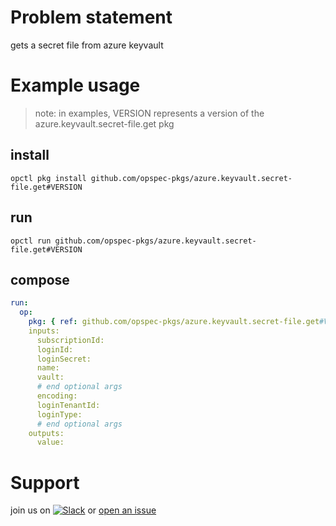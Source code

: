 # Problem statement
gets a secret file from azure keyvault

# Example usage

> note: in examples, VERSION represents a version of the azure.keyvault.secret-file.get pkg

## install

```shell
opctl pkg install github.com/opspec-pkgs/azure.keyvault.secret-file.get#VERSION
```

## run

```
opctl run github.com/opspec-pkgs/azure.keyvault.secret-file.get#VERSION
```

## compose

```yaml
run:
  op:
    pkg: { ref: github.com/opspec-pkgs/azure.keyvault.secret-file.get#VERSION }
    inputs:
      subscriptionId:
      loginId:
      loginSecret:
      name:
      vault:
      # end optional args
      encoding:
      loginTenantId:
      loginType:
      # end optional args
    outputs:
      value:
```

# Support

join us on [![Slack](https://opspec-slackin.herokuapp.com/badge.svg)](https://opspec-slackin.herokuapp.com/)
or [open an issue](https://github.com/opspec-pkgs/azure.keyvault.secret-file.get/issues)
